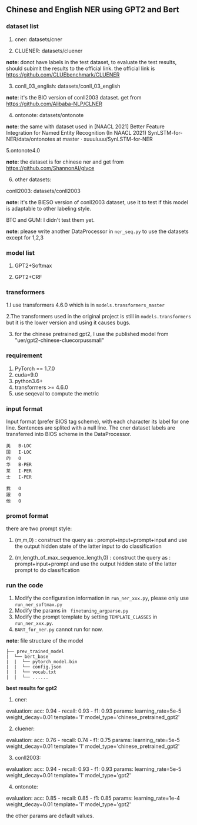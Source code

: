 ## Chinese and English NER using GPT2 and Bert


### dataset list

1. cner: datasets/cner


2. CLUENER: datasets/cluener

**note**: donot have labels in the test dataset, to evaluate the test results, should subimit the results to the official link. the official link is  https://github.com/CLUEbenchmark/CLUENER

3. conll_03_english: datasets/conll_03_english

**note**: it's the BIO version of conll2003 dataset. get from https://github.com/Alibaba-NLP/CLNER 

4. ontonote: datasets/ontonote
   
**note**: the same with dataset used in [NAACL 2021] Better Feature Integration for Named Entity Recognition (In NAACL 2021) SynLSTM-for-NER/data/ontonotes at master · xuuuluuu/SynLSTM-for-NER 

5.ontonote4.0 

**note**: the dataset is for chinese ner and get from https://github.com/ShannonAI/glyce 


6. other datasets:

conll2003: datasets/conll2003

**note**: it's the BIESO version of conll2003 dataset, use it to test if this model is adaptable to other labeling style. 

BTC and GUM: I didn't test them yet.

**note**: please write another DataProcessor in `ner_seq.py`  to use the datasets except for 1,2,3
### model list

1. GPT2+Softmax

2. GPT2+CRF

### transformers

1.I use transformers 4.6.0  which is in `models.transformers_master `

2.The transformers used in the original project is still in `models.transformers` but it is the lower version and using it causes bugs.

3. for the chinese pretrained gpt2, I use the published model from "uer/gpt2-chinese-cluecorpussmall" 

### requirement

1. PyTorch == 1.7.0
2. cuda=9.0
3. python3.6+
4. transformers >= 4.6.0
5. use seqeval to compute the metric 

### input format

Input format (prefer BIOS tag scheme), with each character its label for one line. Sentences are splited with a null line.
The cner dataset labels are transferred into BIOS scheme in the DataProcessor.
```text
美	B-LOC
国	I-LOC
的	O
华	B-PER
莱	I-PER
士	I-PER

我	O
跟	O
他	O
```
### promot format
there are two prompt style:
1. (m,m,0) : construct the query as : prompt+input+prompt+input and use the output hidden state of the latter input to do classification 

2. (m,length_of_max_sequence_length,0) : construct the query as : prompt+input+prompt and use the output hidden state of the latter prompt to do classification
### run the code

1. Modify the configuration information in `run_ner_xxx.py`,  please only use `run_ner_softmax.py`
2. Modify the params in ` finetuning_argparse.py`
4. Modify the prompt template by setting `TEMPLATE_CLASSES` in `run_ner_xxx.py`.
5. `BART_for_ner.py` cannot run for now.

**note**: file structure of the model

```text
├── prev_trained_model
|  └── bert_base
|  |  └── pytorch_model.bin
|  |  └── config.json
|  |  └── vocab.txt
|  |  └── ......
```

**best results for gpt2**
1. cner:

evaluation:  acc: 0.94 - recall: 0.93 - f1: 0.93 
params: learning_rate=5e-5 weight_decay=0.01 template='1' model_type='chinese_pretrained_gpt2'

2. cluener:
   
evaluation: acc: 0.76 - recall: 0.74 - f1: 0.75
params: learning_rate=5e-5 weight_decay=0.01 template='1' model_type='chinese_pretrained_gpt2'


3. conll2003: 
   
evaluation:  acc: 0.94 - recall: 0.93 - f1: 0.93
params: learning_rate=5e-5 weight_decay=0.01 template='1' model_type='gpt2'

4. ontonote: 

evaluation:  acc: 0.85 - recall: 0.85 - f1: 0.85
params: learning_rate=1e-4 weight_decay=0.01 template='1' model_type='gpt2'

the other params are default values. 